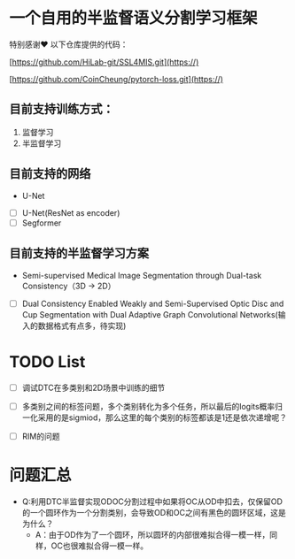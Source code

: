 # 一个自用的半监督语义分割学习框架

特别感谢❤️ 以下仓库提供的代码：

[https://github.com/HiLab-git/SSL4MIS.git](https://)

[https://github.com/CoinCheung/pytorch-loss.git](https://)

[](https://)

## 目前支持训练方式：

1. 监督学习
2. 半监督学习

## 目前支持的网络

* U-Net

* [ ]  U-Net(ResNet as encoder)
* [ ]  Segformer

## 目前支持的半监督学习方案

* Semi-supervised Medical Image Segmentation through Dual-task Consistency（3D -> 2D）

* [ ]  Dual Consistency Enabled Weakly and Semi-Supervised Optic Disc and Cup Segmentation with Dual Adaptive Graph Convolutional Networks(输入的数据格式有点多，待实现)

# TODO List

* [ ]  调试DTC在多类别和2D场景中训练的细节

  * [ ]  多类别之间的标签问题，多个类别转化为多个任务，所以最后的logits概率归一化采用的是sigmiod，那么这里的每个类别的标签都该是1还是依次递增呢？
  * [ ]  RIM的问题

# 问题汇总

* Q:利用DTC半监督实现ODOC分割过程中如果将OC从OD中扣去，仅保留OD的一个圆环作为一个分割类别，会导致OD和OC之间有黑色的圆环区域，这是为什么？
  * A：由于OD作为了一个圆环，所以圆环的内部很难拟合得一模一样，同样，OC也很难拟合得一模一样。
